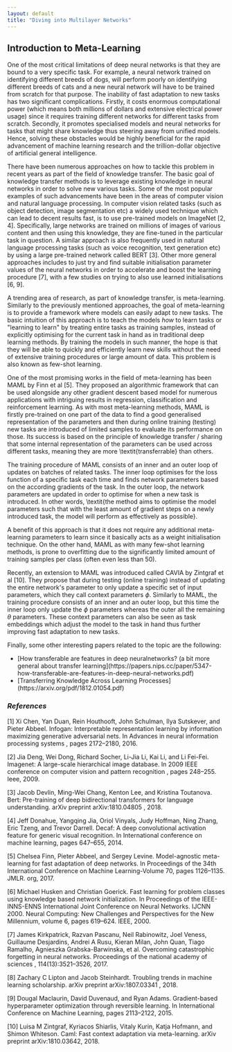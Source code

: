 ```yaml
---
layout: default
title: "Diving into Multilayer Networks"
---
```


## Introduction to Meta-Learning

One of the most critical limitations of deep neural networks is that they are bound to a very specific task. For example, a neural network trained on identifying different breeds of dogs, will perform poorly on identifying different breeds of cats and a new neural network will have to be trained from scratch for that purpose. The inability of fast adaptation to new tasks has two significant complications. Firstly, it costs enormous computational power (which means both millions of dollars and extensive electrical power usage) since it requires training different networks for different tasks from scratch. Secondly, it promotes specialised models and neural networks for tasks that might share knowledge thus steering away from unified models. Hence, solving these obstacles would be highly beneficial for the rapid advancement of machine learning research and the trillion-dollar objective of artificial general intelligence.


There have been numerous approaches on how to tackle this problem in recent years as part of the field of knowledge transfer. The basic goal of knowledge transfer methods is to leverage existing knowledge in neural networks in order to solve new various tasks. Some of the most popular examples of such advancements have been in the areas of computer vision and natural language processing. In computer vision related tasks (such as object detection, image segmentation etc) a widely used technique which can lead to decent results fast, is to use pre-trained models on ImageNet [2, 4]. Specifically, large networks are trained on millions of images of various content and then using this knowledge, they are fine-tuned in the particular task in question. A similar approach is also frequently used in natural language processing tasks (such as voice recognition, text generation etc) by using a large pre-trained network called BERT [3]. Other more general approaches includes to just try and find suitable initialisation parameter values of the neural networks in order to accelerate and boost the learning procedure [7], with a few studies on trying to also use learned initialisations [6, 9].


A trending area of research, as part of knowledge transfer, is meta-learning. Similarly to the previously mentioned approaches, the goal of meta-learning is to provide a framework where models can easily adapt to new tasks. The basic intuition of this approach is to teach the models _how_ to learn tasks or "learning to learn" by treating entire tasks as training samples, instead of explicitly optimising for the current task in hand as in traditional deep learning methods. By training the models in such manner, the hope is that they will be able to quickly and efficiently learn new skills without the need of extensive training procedures or large amount of data. This problem is also known as few-shot learning.


One of the most promising works in the field of meta-learning has been MAML by Finn et al [5]. They proposed an algorithmic framework that can be used alongside any other gradient descent based model for numerous applications with intriguing results in regression, classification and reinforcement learning. As with most meta-learning methods, MAML is firstly pre-trained on one part of the data to find a good generalised representation of the parameters and then during online training (testing) new tasks are introduced of limited samples to evaluate its performance on those. Its success is based on the principle of knowledge transfer / sharing that some internal representation of the parameters can be used across different tasks, meaning they are more \textit{transferrable} than others.

The training procedure of MAML consists of an inner and an outer loop of updates on batches of related tasks. The inner loop optimises for the loss function of a specific task each time and finds network parameters based on the according gradients of the task. In the outer loop, the network parameters are updated in order to optimise for when a new task is introduced. In other words, \textit{the method aims to optimise the model parameters such that with the least amount of gradient steps on a newly introduced task, the model will perform as effectively as possible}.

A benefit of this approach is that it does not require any additional meta-learning parameters to learn since it basically acts as a weight initialisation technique. On the other hand, MAML as with many few-shot learning methods, is prone to overfitting due to the significantly limited amount of training samples per class (often even less than 50). 


Recently, an extension to MAML was introduced called CAVIA by Zintgraf et al [10]. They propose that during testing (online training) instead of updating the entire network's parameter to only update a specific set of input parameters, which they call context parameters $\phi$. Similarly to MAML, the training procedure consists of an inner and an outer loop, but this time the inner loop only update the $\phi$ parameters whereas the outer all the remaining $\theta$ parameters. These context parameters can also be seen as task embeddings which adjust the model to the task in hand thus further improving fast adaptation to new tasks.

Finally, some other interesting papers related to the topic are the following:

<ul>
<li> [How transferable are features in deep neuralnetworks? (a bit more general about transfer learning](https://papers.nips.cc/paper/5347-how-transferable-are-features-in-deep-neural-networks.pdf)
<li> [Transferring Knowledge Across Learning Processes](https://arxiv.org/pdf/1812.01054.pdf)
</ul>

### _References_

[1]  Xi  Chen,  Yan  Duan,  Rein  Houthooft,  John  Schulman,  Ilya  Sutskever,  and  Pieter  Abbeel.   Infogan: Interpretable representation learning by information maximizing generative adversarial nets. In Advances in neural information processing systems , pages 2172–2180, 2016.

[2]  Jia Deng, Wei Dong, Richard Socher, Li-Jia Li, Kai Li, and Li Fei-Fei.  Imagenet:  A large-scale hierarchical image database.  In 2009 IEEE conference on computer vision and pattern recognition , pages 248–255. Ieee, 2009.

[3]  Jacob  Devlin,  Ming-Wei  Chang,  Kenton  Lee,  and  Kristina  Toutanova.   Bert:   Pre-training  of  deep bidirectional transformers for language understanding. arXiv preprint arXiv:1810.04805 , 2018.

[4]  Jeff Donahue, Yangqing Jia, Oriol Vinyals, Judy Hoffman, Ning Zhang, Eric Tzeng, and Trevor Darrell. Decaf: A deep convolutional activation feature for generic visual recognition. In International conference on machine learning, pages 647–655, 2014.

[5]  Chelsea Finn, Pieter Abbeel, and Sergey Levine.  Model-agnostic meta-learning for fast adaptation of deep networks.  In Proceedings of the 34th International Conference on Machine Learning-Volume 70, pages 1126–1135. JMLR. org, 2017.

[6]  Michael Husken and Christian Goerick.  Fast learning for problem classes using knowledge based network initialization.  In Proceedings of the IEEE-INNS-ENNS International Joint Conference on Neural Networks. IJCNN 2000. Neural Computing: New Challenges and Perspectives for the New Millennium, volume 6, pages 619–624. IEEE, 2000.

[7]  James  Kirkpatrick,  Razvan  Pascanu,  Neil  Rabinowitz,  Joel  Veness,  Guillaume  Desjardins,  Andrei  A Rusu,  Kieran  Milan,  John  Quan,  Tiago  Ramalho,  Agnieszka  Grabska-Barwinska,  et  al.   Overcoming  catastrophic  forgetting  in  neural  networks. Proceedings of the national academy of sciences , 114(13):3521–3526, 2017.

[8]  Zachary  C  Lipton  and  Jacob  Steinhardt.   Troubling  trends  in  machine  learning  scholarship. arXiv preprint arXiv:1807.03341 , 2018.

[9]  Dougal Maclaurin, David Duvenaud, and Ryan Adams.  Gradient-based hyperparameter optimization through reversible learning.  In International Conference on Machine Learning, pages 2113–2122, 2015. 

[10]  Luisa M Zintgraf, Kyriacos Shiarlis, Vitaly Kurin, Katja Hofmann, and Shimon Whiteson.  Caml:  Fast context adaptation via meta-learning. arXiv preprint arXiv:1810.03642, 2018.
